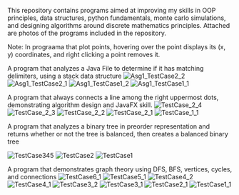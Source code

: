 This repository contains programs aimed at improving my skills in OOP principles, data structures, python fundamentals, monte carlo simulations, and
designing algorithms around discrete mathematics principles. Attached are photos of the programs included in the repository.

Note: In prograama that plot points, hovering over the point displays its (x, y) coordinates, and right clicking a point removes it.

A program that analyzes a Java File to determine if it has matching delimiters, using a stack data structure
![Asg1_TestCase2_2](https://github.com/suspiciousZolotayaRybka/DataStructuresAndAlgorithmDesign/assets/116288117/c8da3745-2d2a-413d-a21d-6193ea8017dd)
![Asg1_TestCase2_1](https://github.com/suspiciousZolotayaRybka/DataStructuresAndAlgorithmDesign/assets/116288117/714870f6-6fe6-4c47-b1b1-ee40cacfa027)
![Asg1_TestCase1_2](https://github.com/suspiciousZolotayaRybka/DataStructuresAndAlgorithmDesign/assets/116288117/01c015f1-9f76-4746-96df-fa262cd38ced)
![Asg1_TestCase1_1](https://github.com/suspiciousZolotayaRybka/DataStructuresAndAlgorithmDesign/assets/116288117/c8125e5a-6996-4c70-9fd3-8b8599a575d9)

A program that always connects a line among the right uppermost dots, demonstrating algorithm design and JavaFX skill.
![TestCase_2_4](https://github.com/suspiciousZolotayaRybka/DataStructuresAndAlgorithmDesign/assets/116288117/6c399092-e430-4a67-98f4-6e7558c8c24f)
![TestCase_2_3](https://github.com/suspiciousZolotayaRybka/DataStructuresAndAlgorithmDesign/assets/116288117/a0dcafac-1a23-406b-9fb4-6204eb33d6e9)
![TestCase_2_2](https://github.com/suspiciousZolotayaRybka/DataStructuresAndAlgorithmDesign/assets/116288117/ef10d99e-f759-4481-bbf5-890e17eb76d1)
![TestCase_2_1](https://github.com/suspiciousZolotayaRybka/DataStructuresAndAlgorithmDesign/assets/116288117/f828a214-9ce3-4049-ad01-57569b164b39)
![TestCase_1_1](https://github.com/suspiciousZolotayaRybka/DataStructuresAndAlgorithmDesign/assets/116288117/ba1f8e2d-5685-4549-9f17-53b49028660f)

A program that analyzes a binary tree in preorder representation and returns whether or not the tree is balanced, then creates a balanced binary tree

![TestCase345](https://github.com/suspiciousZolotayaRybka/DataStructuresAndAlgorithmDesign/assets/116288117/e7841fd7-c150-404a-9cee-db9f7fe753bd)
![TestCase2](https://github.com/suspiciousZolotayaRybka/DataStructuresAndAlgorithmDesign/assets/116288117/4f5cd5dc-8eb2-4e6b-9912-146b4e8b2a99)
![TestCase1](https://github.com/suspiciousZolotayaRybka/DataStructuresAndAlgorithmDesign/assets/116288117/140423cd-ca24-43a6-b4ff-fd3b1cb03893)


A program that demonstrates graph theory using DFS, BFS, vertices, cycles, and connections
![TestCase6_1](https://github.com/suspiciousZolotayaRybka/DataStructuresAndAlgorithmDesign/assets/116288117/88d8933b-012c-4733-9271-f66d27ed22d5)
![TestCase5_1](https://github.com/suspiciousZolotayaRybka/DataStructuresAndAlgorithmDesign/assets/116288117/b7bbd47e-5a89-4065-b754-36955bee986f)
![TestCase4_2](https://github.com/suspiciousZolotayaRybka/DataStructuresAndAlgorithmDesign/assets/116288117/2dcbfefd-6527-4cbc-8f9b-3f21e69501ce)
![TestCase4_1](https://github.com/suspiciousZolotayaRybka/DataStructuresAndAlgorithmDesign/assets/116288117/6a2ee01c-3641-4466-a8cb-ef6f7d29276a)
![TestCase3_2](https://github.com/suspiciousZolotayaRybka/DataStructuresAndAlgorithmDesign/assets/116288117/849a31fe-5765-4631-beae-e6281d645209)
![TestCase3_1](https://github.com/suspiciousZolotayaRybka/DataStructuresAndAlgorithmDesign/assets/116288117/2849b59c-b473-4e38-bb11-8683a1246d43)
![TestCase2_1](https://github.com/suspiciousZolotayaRybka/DataStructuresAndAlgorithmDesign/assets/116288117/485919f9-425d-42d7-aa5b-61b04feaef89)
![TestCase1_1](https://github.com/suspiciousZolotayaRybka/DataStructuresAndAlgorithmDesign/assets/116288117/9dd98703-880f-49ff-b0f1-bc534d2e4e9c)


